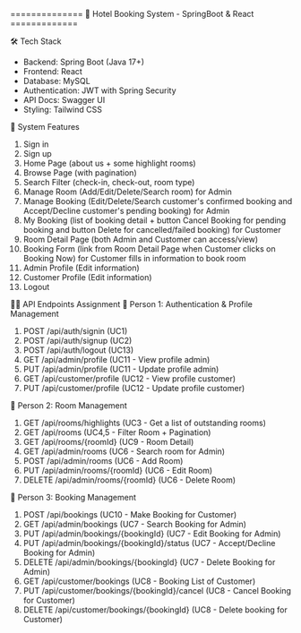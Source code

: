 ==============  🏨 Hotel Booking System - SpringBoot & React  =============

🛠️ Tech Stack
- Backend: Spring Boot (Java 17+)
- Frontend: React 
- Database: MySQL
- Authentication: JWT with Spring Security
- API Docs: Swagger UI
- Styling: Tailwind CSS

📌 System Features
1. Sign in
2. Sign up
3. Home Page (about us + some highlight rooms) 
4. Browse Page (with pagination)
5. Search Filter (check-in, check-out, room type)
6. Manage Room (Add/Edit/Delete/Search room) for Admin
7. Manage Booking (Edit/Delete/Search customer's confirmed booking and Accept/Decline customer's pending booking) for Admin
8. My Booking (list of booking detail + button Cancel Booking for pending booking and button Delete for cancelled/failed booking) for Customer
9. Room Detail Page (both Admin and Customer can access/view)
10. Booking Form (link from Room Detail Page when Customer clicks on Booking Now) for Customer fills in information to book room
11. Admin Profile (Edit information)
12. Customer Profile (Edit information)
13. Logout


📌📌 API Endpoints Assignment
👤 Person 1: Authentication & Profile Management
1. POST    /api/auth/signin                (UC1)
2. POST    /api/auth/signup                (UC2)
3. POST    /api/auth/logout                (UC13)
4. GET     /api/admin/profile              (UC11 - View profile admin)
5. PUT     /api/admin/profile              (UC11 - Update profile admin)
6. GET     /api/customer/profile           (UC12 - View profile customer)
7. PUT     /api/customer/profile           (UC12 - Update profile customer)

👤 Person 2: Room Management
1. GET     /api/rooms/highlights                     (UC3 - Get a list of outstanding rooms)
2. GET     /api/rooms                                (UC4,5 - Filter Room + Pagination)
3. GET     /api/rooms/{roomId}                       (UC9 - Room Detail)
4. GET     /api/admin/rooms                          (UC6 - Search room for Admin)
5. POST    /api/admin/rooms                          (UC6 - Add Room)
6. PUT     /api/admin/rooms/{roomId}                 (UC6 - Edit Room)
7. DELETE  /api/admin/rooms/{roomId}                 (UC6 - Delete Room)

👤 Person 3: Booking Management
1. POST    /api/bookings                                                     (UC10 - Make Booking for Customer)
2. GET     /api/admin/bookings                                               (UC7 - Search Booking for Admin)
3. PUT     /api/admin/bookings/{bookingId}                                   (UC7 - Edit Booking for Admin)
4. PUT     /api/admin/bookings/{bookingId}/status                            (UC7 - Accept/Decline Booking for Admin)
5. DELETE  /api/admin/bookings/{bookingId}                                   (UC7 - Delete Booking for Admin)
6. GET     /api/customer/bookings                                            (UC8 - Booking List of Customer)
7. PUT     /api/customer/bookings/{bookingId}/cancel                         (UC8 - Cancel Booking for Customer)
8. DELETE  /api/customer/bookings/{bookingId}                                (UC8 - Delete booking for Customer)
